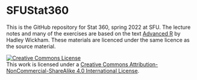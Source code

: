 # SFUStat360

This is the GitHub repository for Stat 360, spring 2022 at SFU.
The lecture notes and many of the exercises are based on the text [Advanced R](https://adv-r.hadley.nz/)
by Hadley Wickham. These materials are licenced under the same licence
as the source material.

<a rel="license" href="http://creativecommons.org/licenses/by-nc-sa/4.0/"><img alt="Creative Commons License" style="border-width:0" src="https://i.creativecommons.org/l/by-nc-sa/4.0/88x31.png" /></a><br />This work is licensed under a <a rel="license" href="http://creativecommons.org/licenses/by-nc-sa/4.0/">Creative Commons Attribution-NonCommercial-ShareAlike 4.0 International License</a>.
